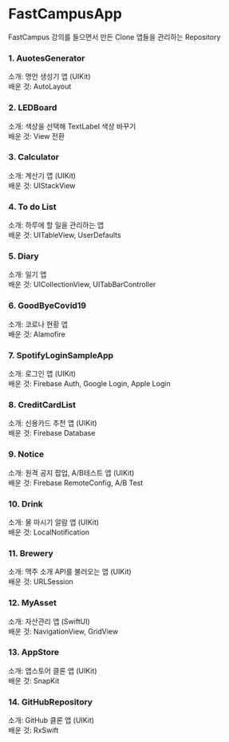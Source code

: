 # FastCampusApp
FastCampus 강의를 들으면서 만든 Clone 앱들을 관리하는 Repository

### 1. AuotesGenerator  
소개: 명언 생성기 앱 (UIKit)  
배운 것: AutoLayout
### 2. LEDBoard
소개: 색상을 선택해 TextLabel 색상 바꾸기  
배운 것: View 전환
### 3. Calculator  
소개: 계산기 앱 (UIKit)  
배운 것: UIStackView
### 4. To do List
소개: 하루에 할 일을 관리하는 앱  
배운 것: UITableView, UserDefaults
### 5. Diary
소개: 일기 앱  
배운 것: UICollectionView, UITabBarController
### 6. GoodByeCovid19
소개: 코로나 현황 앱  
배운 것: Alamofire
### 7. SpotifyLoginSampleApp  
소개: 로그인 앱 (UIKit)  
배운 것: Firebase Auth, Google Login, Apple Login
### 8. CreditCardList  
소개: 신용카드 추천 앱 (UIKit)  
배운 것: Firebase Database
### 9. Notice  
소개: 원격 공지 팝업, A/B테스트 앱 (UIKit)  
배운 것: Firebase RemoteConfig, A/B Test
### 10. Drink  
소개: 물 마시기 알람 앱 (UIKit)  
배운 것: LocalNotification
### 11. Brewery  
소개: 맥주 소개 API를 불러오는 앱 (UIKit)  
배운 것: URLSession
### 12. MyAsset  
소개: 자산관리 앱 (SwiftUI)  
배운 것: NavigationView, GridView
### 13. AppStore  
소개: 앱스토어 클론 앱 (UIKit)  
배운 것: SnapKit
### 14. GitHubRepository  
소개: GitHub 클론 앱 (UIKit)  
배운 것: RxSwift
